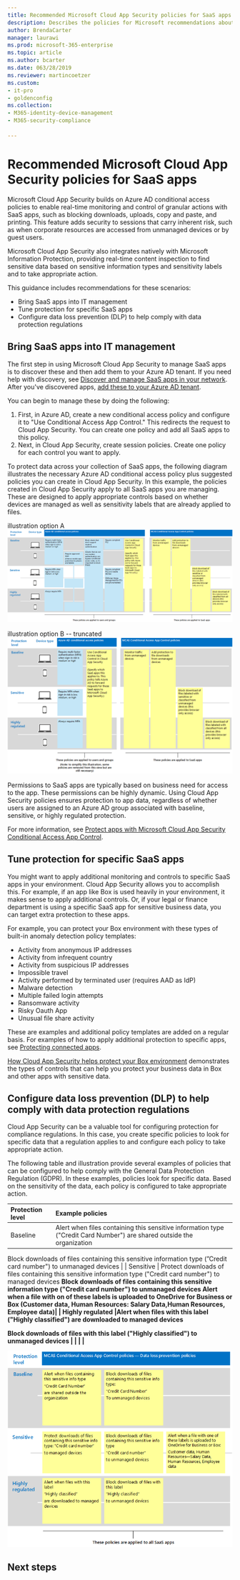 ```yaml
---
title: Recommended Microsoft Cloud App Security policies for SaaS apps - Microsoft 365 Enterprise | Microsoft Docs
description: Describes the policies for Microsoft recommendations about how to secure SharePoint file access.
author: BrendaCarter
manager: laurawi
ms.prod: microsoft-365-enterprise
ms.topic: article
ms.author: bcarter
ms.date: 063/28/2019
ms.reviewer: martincoetzer
ms.custom: 
- it-pro
- goldenconfig
ms.collection: 
- M365-identity-device-management
- M365-security-compliance

---
```


# Recommended Microsoft Cloud App Security policies for SaaS apps
Microsoft Cloud App Security builds on Azure AD conditional access policies to enable real-time monitoring and control of granular actions with SaaS apps, such as blocking downloads, uploads, copy and paste, and printing. This feature adds security to sessions that carry inherent risk, such as when corporate resources are accessed from unmanaged devices or by guest users. 

Microsoft Cloud App Security also integrates natively with Microsoft Information Protection, providing real-time content inspection to find sensitive data based on sensitive information types and sensitivity labels and to take appropriate action. 

This guidance includes recommendations for these scenarios:
- Bring SaaS apps into IT management
- Tune protection for specific SaaS apps
- Configure data loss prevention (DLP) to help comply with data protection regulations

## Bring SaaS apps into IT management

The first step in using Microsoft Cloud App Security to manage SaaS apps is to discover these and then add them to your Azure AD tenant. If you need help with discovery, see [Discover and manage SaaS apps in your network](https://docs.microsoft.com/cloud-app-security/tutorial-shadow-it). After you've discovered apps, [add these to your Azure AD tenant](https://docs.microsoft.com/azure/active-directory/manage-apps/add-application-portal).  

You can begin to manage these by doing the following:
1. First, in Azure AD, create a new conditional access policy and configure it to "Use Conditional Access App Control." This redirects the request to Cloud App Security. You can create one policy and add all SaaS apps to this policy.
1. Next, in Cloud App Security, create session policies. Create one policy for each control you want to apply. 

To protect data across your collection of SaaS apps, the following diagram illustrates the necessary Azure AD conditional access policy plus suggested policies you can create in Cloud App Security. In this example, the policies created in Cloud App Security apply to all SaaS apps you are managing. These are designed to apply appropriate controls based on whether devices are managed as well as sensitivity labels that are already applied to files. 

illustration option A
![Policies for managing SaaS apps in Cloud App Security](../../media/microsoft-365-policies-configurations/mcas-manage-saas-apps.png) 

illustration option B -- truncated 
![Policies for managing SaaS apps in Cloud App Security](../../media/microsoft-365-policies-configurations/mcas-manage-saas-apps-2.png)

Permissions to SaaS apps are typically based on business need for access to the app. These permissions can be highly dynamic. Using Cloud App Security policies ensures protection to app data, regardless of whether users are assigned to an Azure AD group associated with baseline, sensitive, or highly regulated protection.

For more information, see [Protect apps with Microsoft Cloud App Security Conditional Access App Control](https://docs.microsoft.com/cloud-app-security/proxy-intro-aad). 


## Tune protection for specific SaaS apps
You might want to apply additional monitoring and controls to specific SaaS apps in your environment. Cloud App Security allows you to accomplish this. For example, if an app like Box is used heavily in your environment, it makes sense to apply additional controls. Or, if your legal or finance department is using a specific SaaS app for sensitive business data, you can target extra protection to these apps. 

For example, you can protect your Box environment with these types of built-in anomaly detection policy templates:
- Activity from anonymous IP addresses
- Activity from infrequent country
- Activity from suspicious IP addresses
- Impossible travel
- Activity performed by terminated user (requires AAD as IdP)
- Malware detection
- Multiple failed login attempts
- Ransomware activity
- Risky Oauth App
- Unusual file share activity

These are examples and additional policy templates are added on a regular basis. For examples of how to apply additional protection to specific apps, see [Protecting connected apps](https://docs.microsoft.com/cloud-app-security/protect-connected-apps). 

[How Cloud App Security helps protect your Box environment](https://docs.microsoft.com/cloud-app-security/protect-box) demonstrates the types of controls that can help you protect your business data in Box and other apps with sensitive data.


## Configure data loss prevention (DLP) to help comply with data protection regulations

Cloud App Security can be a valuable tool for configuring protection for compliance regulations. In this case, you create specific policies to look for specific data that a regulation applies to and configure each policy to take appropriate action. 

The following table and illustration provide several examples of policies that can be configured to help comply with  the General Data Protection Regulation (GDPR). In these examples, policies look for specific data. Based on the sensitivity of the data, each policy is configured to take appropriate action. 


|Protection level|Example policies|
|:---------------|:-------|
| Baseline |Alert when files containing this sensitive information type ("Credit Card Number") are shared outside the organization <b>
Block downloads of files containing this sensitive information type (”Credit card number") to unmanaged devices
|
| Sensitive  | Protect downloads of files containing this sensitive information type ("Credit card number") to managed devices <b>
Block downloads of files containing this sensitive information type ("Credit card number") to unmanaged devices <b>
Alert when a file with on of these labels is uploaded to OneDrive for Business or Box (Customer data, Human Resources: Salary Data,Human Resources, Employee data)|
| Highly regulated |Alert when files with this label ("Highly classified") are downloaded to managed devices <p>Block downloads of files with this label ("Highly classified") to unmanaged devices |
| | |


![Example Cloud App Security policies for data loss prevention](../../media/microsoft-365-policies-configurations/mcas-dlp.png)





## Next steps

